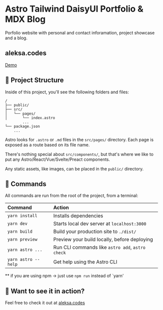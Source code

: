 # Astro Tailwind DaisyUI Portfolio & MDX Blog

Porfolio website with personal and contact inforamation, project showcase and a blog.

## aleksa.codes

[Demo](https://aleksa.codes)

## 🚀 Project Structure

Inside of this project, you'll see the following folders and files:

```
/
├── public/
├── src/
│   └── pages/
│       └── index.astro
        ...
└── package.json
    ...
```

Astro looks for `.astro` or `.md` files in the `src/pages/` directory. Each page is exposed as a route based on its file name.

There's nothing special about `src/components/`, but that's where we like to put any Astro/React/Vue/Svelte/Preact components.

Any static assets, like images, can be placed in the `public/` directory.

## 🧞 Commands

All commands are run from the root of the project, from a terminal:

| Command             | Action                                           |
| :------------------ | :----------------------------------------------- |
| `yarn install`      | Installs dependencies                            |
| `yarn dev`          | Starts local dev server at `localhost:3000`      |
| `yarn build`        | Build your production site to `./dist/`          |
| `yarn preview`      | Preview your build locally, before deploying     |
| `yarn astro ...`    | Run CLI commands like `astro add`, `astro check` |
| `yarn astro --help` | Get help using the Astro CLI                     |

\*\* if you are using npm -> just use `npm run` instead of `yarn'

## 👀 Want to see it in action?

Feel free to check it out at [aleksa.codes](https://aleksa.codes)
